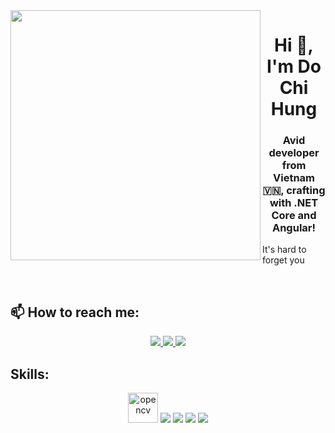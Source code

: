 <img align="left" width="400" src="https://github.githubassets.com/images/modules/profile/profile-first-repo.svg">
<h1 align="center">Hi 👋, I'm Do Chi Hung</h1>
<p align="center">
  <h3 align="center">Avid developer from Vietnam 🇻🇳, crafting with .NET Core and Angular!</h3>
</p>


It's hard to forget you

<br />

## 📫 How to reach me:

<p align="center">
  <a href="https://www.facebook.com/dochihungg" alt="Facebook">
    <img src="https://img.icons8.com/fluent/48/000000/facebook-new.png" target="_blank" />
  </a> 
  <a href="https://github.com/dohungiy" alt="Github">
    <img src="https://img.icons8.com/fluent/48/000000/github.png"/>
  </a> 
  <a href="mailto:dohung.csharp@gmail.com" alt="Email">
    <img src="https://img.icons8.com/fluent/48/000000/mailing.png"/>
  </a>
</p>

## Skills:
<p align="center">
  <img src="https://www.vectorlogo.zone/logos/opencv/opencv-icon.svg" alt="opencv" width="48" height="48"/> 
  <img src="https://img.icons8.com/color/48/000000/docker.png"/>
  <img src="https://img.icons8.com/color/48/000000/microsoft-sql-server.png"/>
  <img src="https://img.icons8.com/color/48/000000/git.png"/>
  <img src="https://img.icons8.com/color/48/000000/github-2.png"/>
</p>

